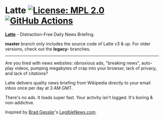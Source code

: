 # Latte [![License: MPL 2.0](https://img.shields.io/badge/License-MPL%202.0-brightgreen.svg)](LICENSE) [![GitHub Actions](https://github.com/actions/quanglam2807/latte/start_campaign/badge.svg)](.github/workflows/start_campaign.yml)

**[Latte](https://quanglam2807.com/latte)** - Distraction-Free Daily News Briefing.

**master** branch only includes the source code of Latte v3 & up. For older versions, check out the **legacy-** branches.

---

Are you tired with news websites: obnoxious ads, "breaking news", auto-play videos, pumping megabytes of crap into your browser, lack of privacy, and lack of citations?

Latte delivers quality news briefing from Wikipedia directly to your email inbox once per day at 3 AM GMT.

There's no ads. It loads super fast. Your activity isn't logged. It's boring & non-addictive.

Inspired by [Brad Gessler](http://bradgessler.com)'s [LegibleNews.com](https://legiblenews.com).

